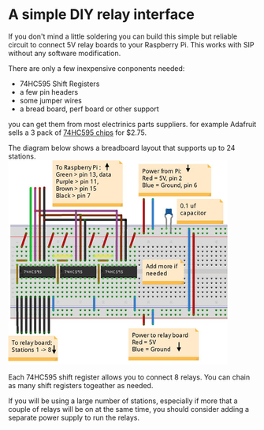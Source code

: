 # A simple DIY relay interface

If you don't mind a little soldering you can build this simple but reliable circuit to connect 5V relay boards to your Raspberry Pi. This works with SIP without any software modification.

There are only a few inexpensive conponents needed:
- 74HC595 Shift Registers
- a few pin headers
- some jumper wires
- a bread board, perf board or other support

you can get them from most electrinics parts suppliers. for example Adafruit sells a 3 pack of [74HC595 chips](https://www.adafruit.com/products/450) for $2.75.

The diagram below shows a breadboard layout that supports up to 24 stations.
![shift register layout](\images\SIP_shift_register_layout.jpg)

Each 74HC595 shift register allows you to connect 8 relays. You can chain as many shift registers togeather as needed.

If you will be using a large number of stations, especially if more that a couple of relays will be on at the same time, you should consider adding a separate power supply to run the relays.


